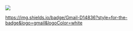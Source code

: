 <img src="https://capsule-render.vercel.app/api?type=wave&color=auto&height=300&section=header&text=capsule%20render&fontSize=90" />




https://img.shields.io/badge/Gmail-D14836?style=for-the-badge&logo=gmail&logoColor=white
